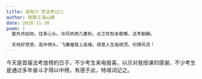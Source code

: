```yaml
---
title: 浪淘沙·贺法考过儿
author: 放歌江海山阙
date: 2018-11-30
poem: |
  窗外月如钩，往亊心头。冷风热雨几春秋。忐忑忧愁未敢懈，法考勤酬。

  天地好悠悠，高中榜头。飞廉催我上高楼。得意人生临绝顶，何惧风流！
---
```


今天是首届法考放榜的日子，不少考生来电报喜，以示对我授课的感谢。不少考生是通过多年奋斗才得以中榜，有感于此，特填词记之。
